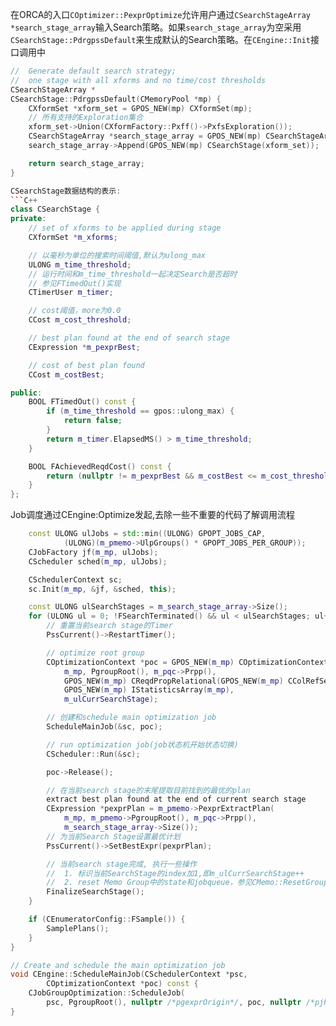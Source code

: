 在ORCA的入口`COptimizer::PexprOptimize`允许用户通过`CSearchStageArray *search_stage_array`输入Search策略。如果`search_stage_array`为空采用`CSearchStage::PdrgpssDefault`来生成默认的Search策略。在`CEngine::Init`接口调用中
```C++
//  Generate default search strategy;
//  one stage with all xforms and no time/cost thresholds
CSearchStageArray *
CSearchStage::PdrgpssDefault(CMemoryPool *mp) {
    CXformSet *xform_set = GPOS_NEW(mp) CXformSet(mp);
    // 所有支持的Exploration集合
    xform_set->Union(CXformFactory::Pxff()->PxfsExploration());
    CSearchStageArray *search_stage_array = GPOS_NEW(mp) CSearchStageArray(mp);
    search_stage_array->Append(GPOS_NEW(mp) CSearchStage(xform_set));

    return search_stage_array;
}

CSearchStage数据结构的表示:
```C++
class CSearchStage {
private:
    // set of xforms to be applied during stage
    CXformSet *m_xforms;

    // 以毫秒为单位的搜索时间阈值,默认为ulong_max
    ULONG m_time_threshold;
    // 运行时间和m_time_threshold一起决定Search是否超时
    // 参见FTimedOut()实现
    CTimerUser m_timer;

    // cost阈值，more为0.0
    CCost m_cost_threshold;

    // best plan found at the end of search stage
    CExpression *m_pexprBest;

    // cost of best plan found
    CCost m_costBest;

public:
    BOOL FTimedOut() const {
        if (m_time_threshold == gpos::ulong_max) {
            return false;
        }
        return m_timer.ElapsedMS() > m_time_threshold;
    }

    BOOL FAchievedReqdCost() const {
        return (nullptr != m_pexprBest && m_costBest <= m_cost_threshold);
    }
};
```

Job调度通过CEngine:Optimize发起,去除一些不重要的代码了解调用流程
```C++
    const ULONG ulJobs = std::min((ULONG) GPOPT_JOBS_CAP,
            (ULONG)(m_pmemo->UlpGroups() * GPOPT_JOBS_PER_GROUP));
    CJobFactory jf(m_mp, ulJobs);
    CScheduler sched(m_mp, ulJobs);

    CSchedulerContext sc;
    sc.Init(m_mp, &jf, &sched, this);

    const ULONG ulSearchStages = m_search_stage_array->Size();
    for (ULONG ul = 0; !FSearchTerminated() && ul < ulSearchStages; ul++) {
        // 重置当前search stage的Timer
        PssCurrent()->RestartTimer();

        // optimize root group
        COptimizationContext *poc = GPOS_NEW(m_mp) COptimizationContext(
            m_mp, PgroupRoot(), m_pqc->Prpp(),
            GPOS_NEW(m_mp) CReqdPropRelational(GPOS_NEW(m_mp) CColRefSet(m_mp)),
            GPOS_NEW(m_mp) IStatisticsArray(m_mp),
            m_ulCurrSearchStage);

        // 创建和schedule main optimization job
        ScheduleMainJob(&sc, poc);

        // run optimization job(job状态机开始状态切换)
        CScheduler::Run(&sc);

        poc->Release();

        // 在当前search stage的末尾提取目前找到的最优的plan
        extract best plan found at the end of current search stage
        CExpression *pexprPlan = m_pmemo->PexprExtractPlan(
            m_mp, m_pmemo->PgroupRoot(), m_pqc->Prpp(),
            m_search_stage_array->Size());
        // 为当前Search Stage设置最优计划
        PssCurrent()->SetBestExpr(pexprPlan);

        // 当前search stage完成, 执行一些操作
        //  1. 标识当前SearchStage的index加1,即m_ulCurrSearchStage++
        //  2. reset Memo Group中的state和jobqueue，参见CMemo::ResetGroupStates
        FinalizeSearchStage();
    }

    if (CEnumeratorConfig::FSample()) {
        SamplePlans();
    }
}

// Create and schedule the main optimization job
void CEngine::ScheduleMainJob(CSchedulerContext *psc,
        COptimizationContext *poc) const {
    CJobGroupOptimization::ScheduleJob(
        psc, PgroupRoot(), nullptr /*pgexprOrigin*/, poc, nullptr /*pjParent*/);
}
```

